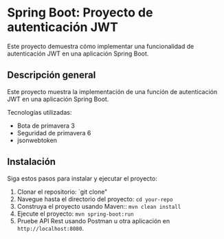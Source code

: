 # Spring Boot: Proyecto de autenticación JWT

Este proyecto demuestra cómo implementar una funcionalidad de autenticación JWT en una aplicación Spring Boot.

## Descripción general

Este proyecto muestra la implementación de una función de autenticación JWT en una aplicación Spring Boot.

Tecnologías utilizadas:
   - Bota de primavera 3
   - Seguridad de primavera 6
   - jsonwebtoken


## Instalación

Siga estos pasos para instalar y ejecutar el proyecto:

1. Clonar el repositorio: `git clone" 
2. Navegue hasta el directorio del proyecto: `cd your-repo`
3. Construya el proyecto usando Maven:: `mvn clean install`
4. Ejecute el proyecto: `mvn spring-boot:run`
5. Pruebe API Rest usando Postman u otra aplicación en `http://localhost:8080`.
